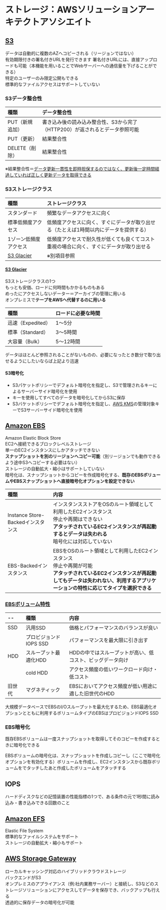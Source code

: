 # ストレージ：AWSソリューションアーキテクトアソシエイト

## [S3](https://aws.amazon.com/jp/s3/)

データは自動的に複数のAZへコピーされる（リージョンではない）  
有効期限付きの署名付きURLを発行できます
署名付きURLには、直接アップロードも可能（本機能を用いることでWebサーバーへの通信量を下げることができる）  
特定のユーザーのみ限定公開もできる  
標準的なファイルアクセスはサポートしていない  

### S3データ整合性

|種類|データ整合性|
|:---|:---|
|PUT（新規追加）|書き込み後の読み込み整合性、S3から完了（HTTP200）が返されるとデータ参照可能|
|PUT（更新）|結果整合性|
|DELETE（削除）|結果整合性|

※結果整合性＝[データ更新一貫性を即時担保するのではなく、更新後一定時間経過していれば正しく更新データを取得できる](https://shinkufencer.hateblo.jp/entry/2018/12/30/233000)

### S3ストレージクラス

|種類|ストレージクラス|
|:---|:---|
|スタンダード|頻繁なデータアクセスに向く|
|標準低頻度アクセス|低頻度アクセスに向く、すぐにデータが取り出せる（たとえば1時間以内にデータを提供する）|
|1ゾーン低頻度アクセス|低頻度アクセスで耐久性が低くても良くてコスト重視の場合に向く、すぐにデータが取り出せる|
|[S3 Glacier](https://aws.amazon.com/jp/glacier/)|※別項目参照|

#### [S3 Glacier](https://aws.amazon.com/jp/glacier/)

S3ストレージクラスの1つ  
もっとも安価、ロードに何時間もかかるものもある  
めったにアクセスしないデーター＝アーカイブの管理に用いる  
オンプレミスで**テープをAWSへ代替するのに用いる**  

|種類|ロードに必要な時間|
|:---|:---|
|迅速（Expedited）|1～5分|
|標準（Standard）|3～5時間|
|大容量（Bulk）|5～12時間|

データはほとんど参照されることがないものの、必要になったとき数分で取り出せるようにしたいならば上記より迅速  

#### S3暗号化

* S3パケットポリシーでデフォルト暗号化を指定し、S3で管理されるキーによるサーバーサイド暗号化を使用  
* キーを使用してすべてのデータを暗号化してからS3に保存  
* S3バケットポリシーでデフォルト暗号化を指定し、[AWS KMS](https://aws.amazon.com/jp/kms/)の管理対象キーでS3サーバーサイド暗号化を使用

## [Amazon EBS](https://aws.amazon.com/jp/ebs/)

Amazon Elastic Block Store  
EC2へ接続できるブロックレベルストレージ  
単一のEC2インスタンスにしかアタッチできない  
**スナップショットを別のリージョンへコピー可能**（別リージョンでも動作できるよう途中S3へコピーする必要はない）  
ストレージの自動拡大・縮小はサポートしていない  
暗号化は、スナップショットからコピーを作成暗号化する、**既存のEBSボリュームやEBSスナップショットへ直接暗号化オプションを設定できない**  

|種類|内容|
|:---|:---|
|Instance Store-Backedインスタンス|インスタンスストアをOSのルート領域として利用したEC2インスタンス<br>停止や再開はできない<br>**アタッチされているEC2インスタンスが再起動するとデータは失われる**<br>暗号化には対応していない|
|EBS-Backedインスタンス|EBSをOSのルート領域として利用したEC2インスタンス<br>停止や再開が可能<br>**アタッチされているEC2インスタンスが再起動してもデータは失われない、利用するアプリケーションの特性に応じてタイプを選択できる**|

### [EBSボリューム特性](https://docs.aws.amazon.com/ja_jp/AWSEC2/latest/UserGuide/EBSVolumeTypes.html)

|--|種類|内容|
|:---|:---|:---|
|SSD|汎用SSD|価格とパフォーマンスのバランスが良い|
||プロビジョンドIOPS SSD|パフォーマンスを最大限に引き出す|
|HDD|スループット最適化HDD|HDDの中ではスループットが高い、低コスト、ビッグデータ向け|
||cold HDD|アクセス頻度の低いワークロード向け・低コスト|
|旧世代|マグネティック|EBSにおいてアクセス頻度が低い用途に適した旧世代のHDD|

大規模データベースでEBSのI/Oスループットを最大化するため、EBS最適化オプションとともに利用するボリュームタイプのEBSはプロビジョンドIOPS SSD  

### EBS暗号化

既存EBSボリュームは一度スナップショットを取得してそのコピーを作成するときに暗号化できる  

EBSボリュームの暗号化は、スナップショットを作成しコピーし（ここで暗号化オプションを有効化する）ボリュームを作成し、EC2インスタンスから既存ボリュームをでタッチしたあと作成したボリュームをアタッチする  

## IOPS

ハードディスクなどの記憶装置の性能指標の1つで、ある条件の元で1秒間に読み込み・書き込みできる回数のこと  

## [Amazon EFS](https://aws.amazon.com/jp/efs/)

Elastic File System  
標準的なファイルシステムをサポート  
ストレージの自動拡大・縮小もサポート  

## [AWS Storage Gateway](https://aws.amazon.com/jp/storagegateway/)

ローカルキャッシング対応のハイブリッドクラウドストレージ  
バックエンドがS3  
オンプレミスのアプライアンス（例:社内業務サーバー）と接続し、S3などのストレージソリューションにアクセスしてデータを保存でき、バックアップも行える  
透過的に保存データの暗号化が可能  
